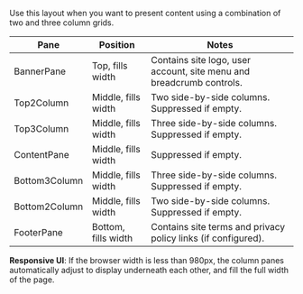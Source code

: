 ﻿Use this layout when you want to present content using a combination of two and three column grids.

| Pane             | Position                       | Notes
|------------------|--------------------------------|-------------------------------
| BannerPane       | Top, fills width               | Contains site logo, user account, site menu and breadcrumb controls.
| Top2Column       | Middle, fills width            | Two side-by-side columns.  Suppressed if empty.
| Top3Column       | Middle, fills width            | Three side-by-side columns.  Suppressed if empty.
| ContentPane      | Middle, fills width            | Suppressed if empty.
| Bottom3Column    | Middle, fills width            | Three side-by-side columns.  Suppressed if empty.
| Bottom2Column    | Middle, fills width            | Two side-by-side columns.  Suppressed if empty.
| FooterPane       | Bottom, fills width            | Contains site terms and privacy policy links (if configured).

**Responsive UI**: 
If the browser width is less than 980px, the column panes automatically adjust to display underneath each other, and fill 
the full width of the page.